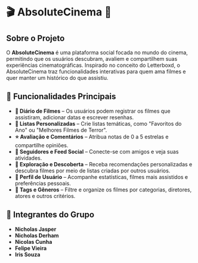 # 🎬 AbsoluteCinema 🍿

## Sobre o Projeto

O **AbsoluteCinema** é uma plataforma social focada no mundo do cinema, permitindo que os usuários descubram, avaliem e compartilhem suas experiências cinematográficas. Inspirado no conceito do Letterboxd, o AbsoluteCinema traz funcionalidades interativas para quem ama filmes e quer manter um histórico do que assistiu.

## 🚀 Funcionalidades Principais

- **📅 Diário de Filmes** – Os usuários podem registrar os filmes que assistiram, adicionar datas e escrever resenhas.
- **🔖 Listas Personalizadas** – Crie listas temáticas, como "Favoritos do Ano" ou "Melhores Filmes de Terror".
- **⭐ Avaliação e Comentários** – Atribua notas de 0 a 5 estrelas e compartilhe opiniões.
- **💬 Seguidores e Feed Social** – Conecte-se com amigos e veja suas atividades.
- **👀 Exploração e Descoberta** – Receba recomendações personalizadas e descubra filmes por meio de listas criadas por outros usuários.
- **👤 Perfil de Usuário** – Acompanhe estatísticas, filmes mais assistidos e preferências pessoais.
- **🌟 Tags e Gêneros** – Filtre e organize os filmes por categorias, diretores, atores e outros critérios.

## 👥 Integrantes do Grupo

- **Nicholas Jasper**
- **Nicholas Derham**
- **Nicolas Cunha**
- **Felipe Vieira**
- **Iris Souza**

